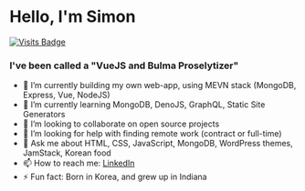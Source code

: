 # Hello, I'm Simon

[![Visits Badge](https://badges.pufler.dev/visits/simonhlee97/git-badges)](https://badges.pufler.dev)

### I've been called a "VueJS and Bulma Proselytizer"

- 🔭 I’m currently building my own web-app, using MEVN stack (MongoDB, Express, Vue, NodeJS)
- 🌱 I’m currently learning MongoDB, DenoJS, GraphQL, Static Site Generators
- 👯 I’m looking to collaborate on open source projects
- 🤔 I’m looking for help with finding remote work (contract or full-time)
- 💬 Ask me about HTML, CSS, JavaScript, MongoDB, WordPress themes, JamStack, Korean food
- 📫 How to reach me: [LinkedIn](https://www.linkedin.com/in/simon-h-lee/)
- ⚡ Fun fact: Born in Korea, and grew up in Indiana




